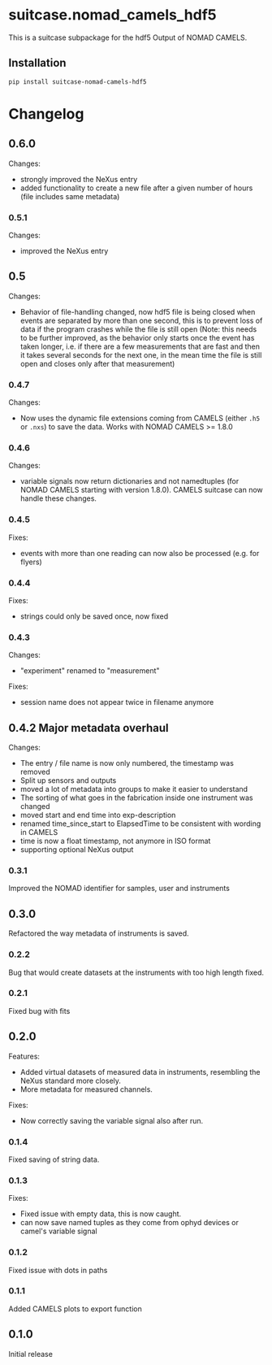 # suitcase.nomad_camels_hdf5

This is a suitcase subpackage for the hdf5 Output of NOMAD CAMELS.

## Installation

```
pip install suitcase-nomad-camels-hdf5
```



# Changelog

## 0.6.0
Changes:
- strongly improved the NeXus entry
- added functionality to create a new file after a given number of hours (file includes same metadata)

### 0.5.1
Changes:
- improved the NeXus entry

## 0.5
Changes:
- Behavior of file-handling changed, now hdf5 file is being closed when events are separated by more than one second, this is to prevent loss of data if the program crashes while the file is still open (Note: this needs to be further improved, as the behavior only starts once the event has taken longer, i.e. if there are a few measurements that are fast and then it takes several seconds for the next one, in the mean time the file is still open and closes only after that measurement)

### 0.4.7

Changes:

- Now uses the dynamic file extensions coming from CAMELS (either `.h5` or `.nxs`) to save the data. Works with NOMAD CAMELS >= 1.8.0

### 0.4.6

Changes:

- variable signals now return dictionaries and not namedtuples (for NOMAD CAMELS starting with version 1.8.0). CAMELS suitcase can now handle these changes.

### 0.4.5
Fixes:
- events with more than one reading can now also be processed (e.g. for flyers)

### 0.4.4
Fixes:
- strings could only be saved once, now fixed

### 0.4.3
Changes:
- "experiment" renamed to "measurement"

Fixes:
- session name does not appear twice in filename anymore

## 0.4.2 Major metadata overhaul
Changes:
- The entry / file name is now only numbered, the timestamp was removed
- Split up sensors and outputs
- moved a lot of metadata into groups to make it easier to understand
- The sorting of what goes in the fabrication inside one instrument was changed
- moved start and end time into exp-description
- renamed time_since_start to ElapsedTime to be consistent with wording in CAMELS
- time is now a float timestamp, not anymore in ISO format
- supporting optional NeXus output

### 0.3.1
Improved the NOMAD identifier for samples, user and instruments

## 0.3.0
Refactored the way metadata of instruments is saved.

### 0.2.2
Bug that would create datasets at the instruments with too high length fixed.

### 0.2.1
Fixed bug with fits

## 0.2.0
Features:
- Added virtual datasets of measured data in instruments, resembling the NeXus standard more closely.
- More metadata for measured channels.

Fixes:
- Now correctly saving the variable signal also after run.


### 0.1.4
Fixed saving of string data.

### 0.1.3
Fixes:
- Fixed issue with empty data, this is now caught.
- can now save named tuples as they come from ophyd devices or camel's variable signal

### 0.1.2
Fixed issue with dots in paths

### 0.1.1
Added CAMELS plots to export function

## 0.1.0
Initial release
